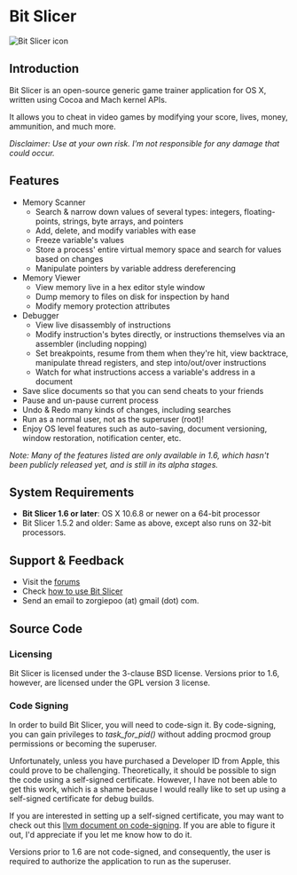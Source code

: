 # Bit Slicer
![Bit Slicer icon](https://dl.dropbox.com/u/10108199/bit_slicer/web_icon.png)

## Introduction
Bit Slicer is an open-source generic game trainer application for OS X, written using Cocoa and Mach kernel APIs.

It allows you to cheat in video games by modifying your score, lives, money, ammunition, and much more.

*Disclaimer: Use at your own risk. I'm not responsible for any damage that could occur.*

## Features
* Memory Scanner
	* Search & narrow down values of several types: integers, floating-points, strings, byte arrays, and pointers
	* Add, delete, and modify variables with ease
	* Freeze variable's values
	* Store a process' entire virtual memory space and search for values based on changes
	* Manipulate pointers by variable address dereferencing
* Memory Viewer
	* View memory live in a hex editor style window
	* Dump memory to files on disk for inspection by hand
	* Modify memory protection attributes
* Debugger
	* View live disassembly of instructions
	* Modify instruction's bytes directly, or instructions themselves via an assembler (including nopping)
	* Set breakpoints, resume from them when they're hit, view backtrace, manipulate thread registers, and step into/out/over instructions
	* Watch for what instructions access a variable's address in a document
* Save slice documents so that you can send cheats to your friends
* Pause and un-pause current process
* Undo & Redo many kinds of changes, including searches
* Run as a normal user, not as the superuser (root)!
* Enjoy OS level features such as auto-saving, document versioning, window restoration, notification center, etc.

*Note: Many of the features listed are only available in 1.6, which hasn't been publicly released yet, and is still in its alpha stages.*


## System Requirements
* **Bit Slicer 1.6 or later**: OS X 10.6.8 or newer on a 64-bit processor
* Bit Slicer 1.5.2 and older: Same as above, except also runs on 32-bit processors.

## Support & Feedback
* Visit the [forums](http://portingteam.com/forum/157-bit-slicer/)
* Check [how to use Bit Slicer](http://portingteam.com/topic/4454-faq-information/)
* Send an email to zorgiepoo (at) gmail (dot) com.

## Source Code
### Licensing
Bit Slicer is licensed under the 3-clause BSD license. Versions prior to 1.6, however, are licensed under the GPL version 3 license.

### Code Signing
In order to build Bit Slicer, you will need to code-sign it. By code-signing, you can gain privileges to *task_for_pid()* without adding procmod group permissions or becoming the superuser.

Unfortunately, unless you have purchased a Developer ID from Apple, this could prove to be challenging. Theoretically, it should be possible to sign the code using a self-signed certificate. However, I have not been able to get this work, which is a shame because I would really like to set up using a self-signed certificate for debug builds.

If you are interested in setting up a self-signed certificate, you may want to check out this [llvm document on code-signing](https://llvm.org/svn/llvm-project/lldb/trunk/docs/code-signing.txt). If you are able to figure it out, I'd appreciate if you let me know how to do it.

Versions prior to 1.6 are not code-signed, and consequently, the user is required to authorize the application to run as the superuser.
